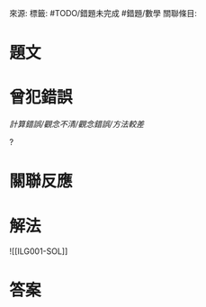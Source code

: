 來源: 
標籤: #TODO/錯題未完成 #錯題/數學 
關聯條目: 
# 題文
# 曾犯錯誤
*計算錯誤/觀念不清/觀念錯誤/方法較差*

?
# 關聯反應
# 解法
![[ILG001-SOL]]
# 答案